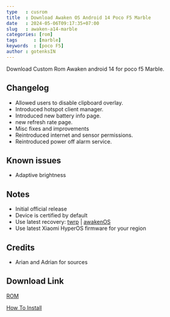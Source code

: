 ```yaml
---
type   : cusrom
title  : Download Awaken OS Android 14 Poco F5 Marble
date   : 2024-05-06T09:17:35+07:00
slug   : awaken-a14-marble
categories: [rom]
tags      : [marble]
keywords  : [poco F5]
author : gotenksIN
---
```


Download Custom Rom Awaken android 14  for poco f5 Marble.

## Changelog
- Allowed users to disable clipboard overlay.
- Introduced hotspot client manager.
- Introduced new battery info page.
- new refresh rate page.
- Misc fixes and improvements
- Reintroduced internet and sensor permissions.
- Reintroduced power off alarm service.


## Known issues
- Adaptive brightness 

## Notes
- Initial official release
- Device is certified by default
- Use latest recovery: [twrp](https://sourceforge.net/projects/aosp-builds/files/marble/REC3_7_0_12_RedmiNote12TurboEdition_POCOF5_v8_0t1_A13_marble_skkk%20%282%29.zip/download) | [awakenOS](https://sourceforge.net/projects/project-awaken/files/marble/4.4/recovery.img/download)
- Use latest Xiaomi HyperOS firmware for your region

## Credits
- Arian and Adrian for sources


## Download Link
[ROM](https://www.pling.com/p/1422701/)

[How To Install](https://awakenos.vercel.app/downloads/marble)

